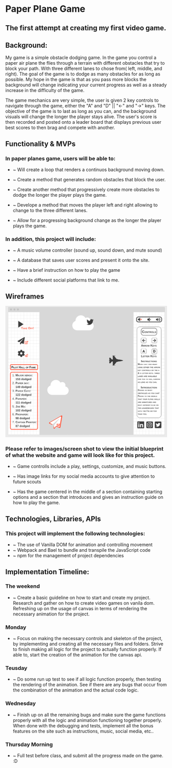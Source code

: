 # Paper Plane Game

## The first attempt at creating my first video game.

## Background:

My game is a simple obstacle dodging game. In the game you control a paper air plane the flies through a terrain with different obstacles that try to block your path. With three different lanes to chose from( left, middle, and right). The goal of the game is to dodge as many obstacles for as long as possible. My hope in the game is that as you pass more blocks the background will change indicating your current progress as well as a steady increase in the difficulty of the game. 

The game mechanics are very simple, the user is given 2 key controls to navigate through the game, either the "A" and "D" || "<-" and "->" keys. The objective of the game is to last as long as you can, and the background visuals will change the longer the player stays alive. The user's score is then recorded and posted onto a leader board that displays previous user best scores to then brag and compete with another.

## Functionality & MVPs
### In paper planes game, users will be able to: 
*  ~ Will create a loop that renders a continuos background moving down.

*  ~ Create a method that generates random obstacles that block the user. 

*  ~ Create another method that progressively create more obstacles to dodge the longer the player plays the game.

*  ~ Develope a method that moves the player left and right allowing to change to the three different lanes.
  
*  ~ Allow for a progressing background change as the longer the player plays the game.
  


### In addition, this project will include:
*  ~ A music volume controller (sound up, sound down, and mute sound)
  
* ~ A database that saves user scores and present it onto the site.
  
*  ~ Have a brief instruction on how to play the game
  
*  ~ Include different social platforms that link to me.
  




## Wireframes
![wireframe image](./images/wireframe.png)
### Please refer to images/screen shot to view the initial blueprint of what the website and game will look like for this project.

* ~ Game controlls include a play, settings, customize, and music buttons.

* ~ Has image links for my social media accounts to give attention to future scouts

* ~ Has the game centered in the middle of a section containing starting options and a section that introduces and gives an instruction guide on how to play the game.

## Technologies, Libraries, APIs
### This project will implement the following technologies:

* ~ The use of Vanilla DOM for animation and controlling movement
* ~ Webpack and Bael to bundle and transpile the JavaScript code
* ~ npm for the management of project dependencies

## Implementation Timeline:

### The weekend
* ~ Create a basic guideline on how to start and create my project. Research and gather on how to create video games on vanila dom. 
Refreshing up on the usage of canvas in terms of rendering the necessary animation for the project.

### Monday
* ~ Focus on making the necessary controls and skeleton of the project, by implementing and creating all the necessary files and folders.
Strive to finish making all logic for the project to actually function properly. If able to, start the creation of the animation for 
the canvas api.

### Teusday
* ~ Do some run up test to see if all logic function properly, then testing the rendering of the animation. See if there are any bugs that
occur from the combination of the animation and the actual code logic.

### Wednesday
* ~ Finish up on all the remaining bugs and make sure the game functions properly with all the logic and animation functioning together
properly. When done with the debugging and tests, implement all the bonus features on the site such as instructions, music, social media, etc..

### Thursday Morning
* ~ Full test before class, and submit all the progress made on the game. :D
